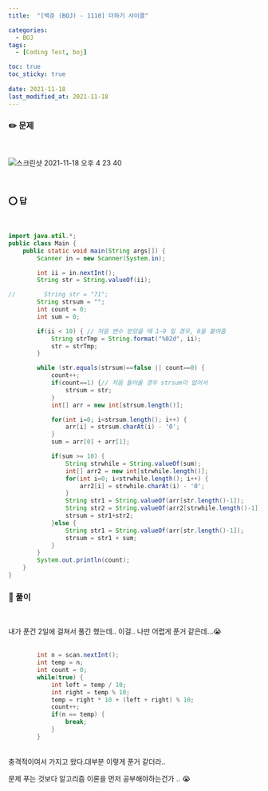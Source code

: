 ```yaml
---
title:  "[백준 (BOJ) - 1110] 더하기 사이클"

categories:
  - BOJ
tags:
  - [Coding Test, boj]

toc: true
toc_sticky: true
 
date: 2021-11-18
last_modified_at: 2021-11-18
---
```


### :pencil2: 문제 
<br>

![스크린샷 2021-11-18 오후 4 23 40](https://user-images.githubusercontent.com/93639793/142370648-16243b31-4d80-4a05-bea6-2876516d7c69.png)
   
<br>

### :o:  답
<br>

```java
import java.util.*;
public class Main {
    public static void main(String args[]) {
        Scanner in = new Scanner(System.in);

        int ii = in.nextInt();
        String str = String.valueOf(ii);

//        String str = "71";
        String strsum = "";
        int count = 0;
        int sum = 0;

        if(ii < 10) { // 처음 변수 받았을 때 1~9 일 경우, 0을 붙여줌
            String strTmp = String.format("%02d", ii);
            str = strTmp;
        }

        while (str.equals(strsum)==false || count==0) {
            count++;
            if(count==1) {// 처음 들어올 경우 strsum이 없어서
                strsum = str;
            }
            int[] arr = new int[strsum.length()];

            for(int i=0; i<strsum.length(); i++) {
                arr[i] = strsum.charAt(i) - '0';
            }
            sum = arr[0] + arr[1];

            if(sum >= 10) {
                String strwhile = String.valueOf(sum);
                int[] arr2 = new int[strwhile.length()];
                for(int i=0; i<strwhile.length(); i++) {
                    arr2[i] = strwhile.charAt(i) - '0';
                }
                String str1 = String.valueOf(arr[str.length()-1]);
                String str2 = String.valueOf(arr2[strwhile.length()-1]);
                strsum = str1+str2;
            }else {
                String str1 = String.valueOf(arr[str.length()-1]);
                strsum = str1 + sum;
            }
        }
        System.out.println(count);
    }
}
```

### :closed_book: 풀이   
<br>

내가 푼건 2일에 걸쳐서 풀긴 했는데.. 이걸.. 나만 어렵게 푼거 같은데...:sob:   
<br>


```java
		int n = scan.nextInt();
		int temp = n;
		int count = 0;
		while(true) {
			int left = temp / 10;
			int right = temp % 10;
			temp = right * 10 + (left + right) % 10;
			count++;
			if(n == temp) {
				break;
			}
		}
```  
 <br>
충격적이여서 가지고 왔다.대부분 이렇게 푼거 같더라..   

문제 푸는 것보다 알고리즘 이론을 먼저 공부해야하는건가 .. :sob:   


